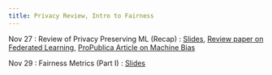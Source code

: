 ```yaml
---
title: Privacy Review, Intro to Fairness
---
```


Nov 27
: Review of Privacy Preserving ML (Recap)
  : [Slides](https://drive.google.com/file/d/10E5WplBrFcgGaZ1jDL60xkqbu7H5jNxn/view?usp=sharing), [Review paper on Federated Learning](https://www.nowpublishers.com/article/DownloadSummary/MAL-083), [ProPublica Article on Machine Bias](https://www.propublica.org/article/machine-bias-risk-assessments-in-criminal-sentencing)

Nov 29
: Fairness Metrics (Part I)
  : [Slides](https://drive.google.com/file/d/10MNVJ7IA5H1xcP2pN3ZZGvCJ4JrEpD8Z/view?usp=sharing)